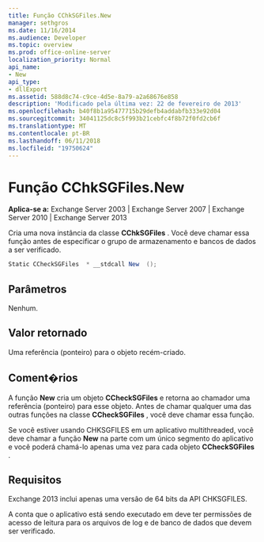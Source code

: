 ```yaml
---
title: Função CChkSGFiles.New
manager: sethgros
ms.date: 11/16/2014
ms.audience: Developer
ms.topic: overview
ms.prod: office-online-server
localization_priority: Normal
api_name:
- New
api_type:
- dllExport
ms.assetid: 588d8c74-c9ce-4d5e-8a79-a2a68676e858
description: 'Modificado pela última vez: 22 de fevereiro de 2013'
ms.openlocfilehash: b40f8b1a95477715b29defb4addabfb333e92d04
ms.sourcegitcommit: 34041125dc8c5f993b21cebfc4f8b72f0fd2cb6f
ms.translationtype: MT
ms.contentlocale: pt-BR
ms.lasthandoff: 06/11/2018
ms.locfileid: "19750624"
---
```

# <a name="cchksgfilesnew-function"></a>Função CChkSGFiles.New

**Aplica-se a:** Exchange Server 2003 | Exchange Server 2007 | Exchange Server 2010 | Exchange Server 2013
  
Cria uma nova instância da classe **CChkSGFiles** . Você deve chamar essa função antes de especificar o grupo de armazenamento e bancos de dados a ser verificado. 
  
```cs
Static CCheckSGFiles  * __stdcall New  ();

```

## <a name="parameters"></a>Parâmetros

Nenhum.
  
## <a name="return-value"></a>Valor retornado

Uma referência (ponteiro) para o objeto recém-criado.
  
## <a name="remarks"></a>Coment�rios

A função **New** cria um objeto **CCheckSGFiles** e retorna ao chamador uma referência (ponteiro) para esse objeto. Antes de chamar qualquer uma das outras funções na classe **CCheckSGFiles** , você deve chamar essa função. 
  
Se você estiver usando CHKSGFILES em um aplicativo multithreaded, você deve chamar a função **New** na parte com um único segmento do aplicativo e você poderá chamá-lo apenas uma vez para cada objeto **CCheckSGFiles** . 
  
## <a name="requirements"></a>Requisitos

Exchange 2013 inclui apenas uma versão de 64 bits da API CHKSGFILES.
  
A conta que o aplicativo está sendo executado em deve ter permissões de acesso de leitura para os arquivos de log e de banco de dados que devem ser verificado.
  

